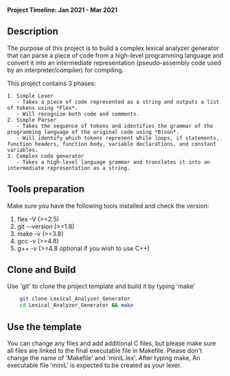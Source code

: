 **Project Timeline: Jan 2021 - Mar 2021**

## Description

The purpose of this project is to build a complex lexical analyzer generator that can parse a piece of code from a high-level programming language and convert it into an intermediate representation (pseudo-assembly code used by an interpreter/compiler) for compiling.

This project contains 3 phases:
```
1. Simple Lexer
   - Takes a piece of code represented as a string and outputs a list of tokens using *Flex*.
   - Will recognize both code and comments.
2. Simple Parser
   - Takes the sequence of tokens and identifies the grammar of the programming language of the original code using *Bison*.
   - Will identify which tokens represent while loops, if statements, function headers, function body, variable declarations, and constant variables.
3. Complex code generator
   - Takes a high-level language grammar and translates it into an intermediate representation as a string.
```

## Tools preparation

Make sure you have the following tools installed and check the version:
1. flex -V       (>=2.5)
2. git --version (>=1.8)
3. make -v       (>=3.8)
4. gcc -v        (>=4.8)
5. g++ -v        (>=4.8 optional if you wish to use C++)

## Clone and Build

Use 'git' to clone the project template and build it by typing 'make'

```sh
    git clone Lexical_Analyzer_Generator
    cd Lexical_Analyzer_Generator && make
```

## Use the template

You can change any files and add additional C files, but please make sure all files are linked to the final executable file in Makefile. Please don't change the name of 'Makefile' and 'miniL.lex'. After typing make, An executable file 'miniL' is expected to be created as your lexer.
